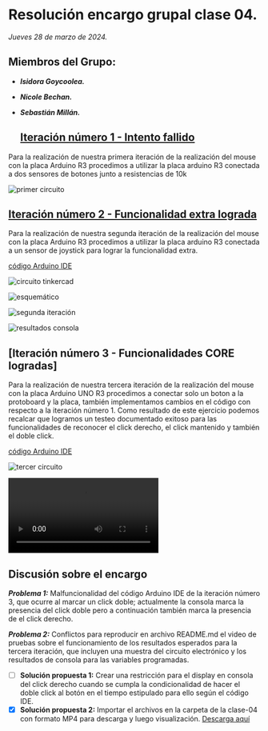 # Resolución encargo grupal clase 04.
*Jueves 28 de marzo de 2024.*

## Miembros del Grupo:
- ***Isidora Goycoolea.***
- ***Nicole Bechan.***
- ***Sebastián Millán.***

  ## [Iteración número 1 - Intento fallido](https://www.youtube.com/watch?v=0qsdvkh5eXc)
Para la realización de nuestra primera iteración de la realización del mouse con la placa Arduino R3 procedimos a utilizar la placa arduino R3 conectada a dos sensores de botones junto a resistencias de 10k

![primer circuito](./IMG_20240328_173424.jpg)

## [Iteración número 2 - Funcionalidad extra lograda](https://www.hackster.io/prabeenr2/joystick-pc-mouse-18552b)
Para la realización de nuestra segunda iteración de la realización del mouse con la placa Arduino R3 procedimos a utilizar la placa arduino R3 conectada a un sensor de joystick para lograr la funcionalidad extra.

[código Arduino IDE](./c_digo_mouse-1.ino)

![circuito tinkercad](./circuit.png)

![esquemático](./schematic.png)

![segunda iteración](./IMG_20240328_173503.jpg)

![resultados consola](./IMG-20240328-WA0028.jpg)
 
## [Iteración número 3 - Funcionalidades CORE logradas]
Para la realización de nuestra tercera iteración de la realización del mouse con la placa Arduino UNO R3 procedimos a conectar solo un boton a la protoboard y la placa, también implementamos cambios en el código con respecto a la iteración número 1. Como resultado de este ejercicio podemos recalcar que logramos un testeo documentado exitoso para las funcionalidades de reconocer el click derecho, el click mantenido y también el doble click.

[código Arduino IDE](./codigo_botones.ino)

![tercer circuito](./IMG_20240328_191639.jpg)

![resultados consola](./VID-20240328-WA0031.mp4)

## Discusión sobre el encargo

***Problema 1:*** Malfuncionalidad del código Arduino IDE de la iteración número 3, que ocurre al marcar un click doble; actualmente la consola marca la presencia del click doble pero a continuación también marca la presencia de el click derecho.

***Problema 2:*** Conflictos para reproducir en archivo README.md el video de pruebas sobre el funcionamiento de los resultados esperados para la tercera iteración, que incluyen una muestra del circuito electrónico y los resultados de consola para las variables programadas.

- [ ] **Solución propuesta 1:** Crear una restricción para el display en consola del click derecho cuando se cumpla la condicionalidad de hacer el doble click al botón en el tiempo estipulado para ello según el código IDE.
- [x] **Solución propuesta 2:** Importar el archivos en la carpeta de la clase-04 con formato MP4 para descarga y luego visualización. [Descarga aquí](https://github.com/Samillanc/dis145/blob/main/estudiantes/Samillanc/clase-04/VID-20240328-WA0031.mp4)

